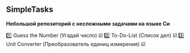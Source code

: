 ## SimpleTasks

**Небольшой репозиторий с несложными задачами на языке Си**

:one: Guess the Number (Угадай число) :ballot_box_with_check:
:two: To-Do-List (Список дел) :ballot_box_with_check:
:three: Unit Converter (Преобразователь единиц измерения) :ballot_box_with_check:
